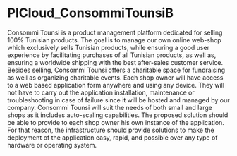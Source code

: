 # PICloud_ConsommiTounsiB
Consommi Tounsi is a product management platform dedicated for selling 100% Tunisian products. The goal is to manage our own online web-shop which exclusively sells Tunisian products, while ensuring a good user experience by facilitating purchases of all Tunisian products, as well as, ensuring a worldwide shipping with the best after-sales customer service. Besides selling, Consommi Tounsi offers a charitable space for fundraising as well as organizing charitable events. Each shop owner will have access to a web based application form anywhere and using any device. They will not have to carry out the application installation, maintenance or troubleshooting in case of failure since it will be hosted and managed by our company. Consommi Tounsi will suit the needs of both small and large shops as it includes auto-scaling capabilities. The proposed solution should be able to provide to each shop owner his own instance of the application. For that reason, the infrastructure should provide solutions to make the deployment of the application easy, rapid, and possible over any type of hardware or operating system.
